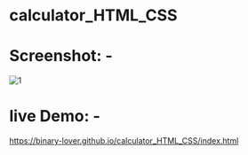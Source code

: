 # calculator_HTML_CSS
# Screenshot: -
![1](https://github.com/binary-lover/calculator_HTML_CSS/assets/95335243/6ba14a23-29a2-4af2-99df-238448006e84)
# live Demo: - 
https://binary-lover.github.io/calculator_HTML_CSS/index.html
